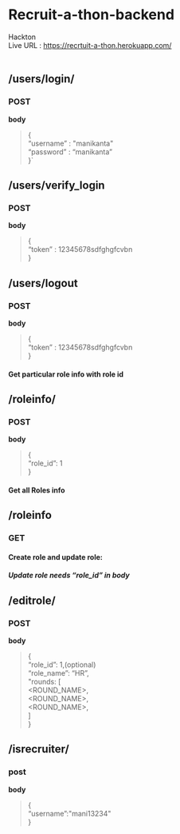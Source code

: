 # Recruit-a-thon-backend
Hackton
<br>
Live URL : https://recrtuit-a-thon.herokuapp.com/ <br>
<br>

<h2 id="userlogin">/users/login/</h2>
<h3 id="post">POST</h3>
<p><strong>body</strong></p>
<blockquote>
<p>{<br>
“username” : "manikanta"<br>
“password” : “manikanta”<br>
}`</p>
</blockquote>
<h2 id="userverify_login">/users/verify_login</h2>
<h3 id="post-1">POST</h3>
<p><strong>body</strong></p>
<blockquote>
<p>{<br>
“token” : 12345678sdfghgfcvbn<br>
}</p>
</blockquote>
<h2 id="userlogout">/users/logout</h2>
<h3 id="post-2">POST</h3>
<p><strong>body</strong></p>
<blockquote>
<p>{<br>
“token” : 12345678sdfghgfcvbn<br>
}</p>
</blockquote>
<h4 id="get-particular-role-info-with-role-id">Get particular role info with role id</h4>
<h2 id="roleinfo">/roleinfo/</h2>
<h3 id="post-3">POST</h3>
<p><strong>body</strong></p>
<blockquote>
<p>{<br>
“role_id”: 1<br>
}</p>
</blockquote>
<h4 id="get-all-roles-info">Get all Roles info</h4>
<h2 id="roleinfo-1">/roleinfo</h2>
<h3 id="get">GET</h3>
<h4 id="create-role-and-update-role">Create role and update role:</h4>
<h5 id="update-role-needs-role_id-in-body">Update role needs “role_id” in body</h5>
<h2 id="editrole">/editrole/</h2>
<h3 id="post-4">POST</h3>
<p><strong>body</strong></p>
<blockquote>
<p>{<br>
“role_id”: 1,(optional)<br>
“role_name”: “HR”,<br>
"rounds: [<br>
&lt;ROUND_NAME&gt;,<br>
&lt;ROUND_NAME&gt;,<br>
&lt;ROUND_NAME&gt;,<br>
]<br>
}</p>
</blockquote>
<h2 id="isrecruiter">/isrecruiter/</h2>
<h3 id="post-5">post</h3>
<p><strong>body</strong></p>
<blockquote>
<p>{<br>
“username”:"mani13234"<br>
}</p>
</blockquote>
